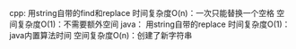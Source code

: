 cpp:
  用string自带的find和replace
 时间复杂度O(n)：一次只能替换一个空格
 空间复杂度O(1)：不需要额外空间
java：
  用string自带的replace
  时间复杂度O(1)：java内置算法时间
  空间复杂度O(n)：创建了新字符串
